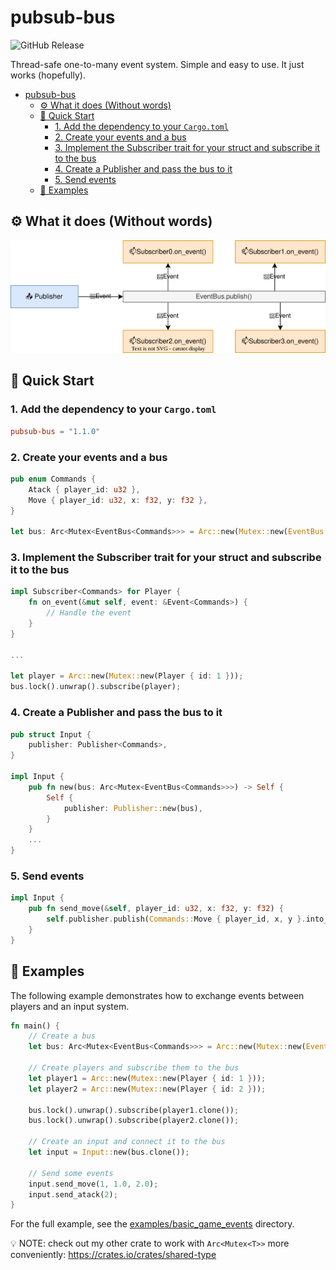 # pubsub-bus

![GitHub Release](https://img.shields.io/github/v/release/an-dr/pubsub-bus)

Thread-safe one-to-many event system. Simple and easy to use. It just works (hopefully).

- [pubsub-bus](#pubsub-bus)
    - [⚙️ What it does (Without words)](#️-what-it-does-without-words)
    - [🚀 Quick Start](#-quick-start)
        - [1. Add the dependency to your `Cargo.toml`](#1-add-the-dependency-to-your-cargotoml)
        - [2. Create your events and a bus](#2-create-your-events-and-a-bus)
        - [3. Implement the Subscriber trait for your struct and subscribe it to the bus](#3-implement-the-subscriber-trait-for-your-struct-and-subscribe-it-to-the-bus)
        - [4. Create a Publisher and pass the bus to it](#4-create-a-publisher-and-pass-the-bus-to-it)
        - [5. Send events](#5-send-events)
    - [📖 Examples](#-examples)

## ⚙️ What it does (Without words)

![Publishing](docs/README/structure.drawio.svg)

## 🚀 Quick Start

### 1. Add the dependency to your `Cargo.toml`

```toml
pubsub-bus = "1.1.0"
```

### 2. Create your events and a bus

```rust
pub enum Commands {
    Atack { player_id: u32 },
    Move { player_id: u32, x: f32, y: f32 },
}

let bus: Arc<Mutex<EventBus<Commands>>> = Arc::new(Mutex::new(EventBus::new()));
```

### 3. Implement the Subscriber trait for your struct and subscribe it to the bus

```rust
impl Subscriber<Commands> for Player {
    fn on_event(&mut self, event: &Event<Commands>) {
        // Handle the event
    }
}

...

let player = Arc::new(Mutex::new(Player { id: 1 }));
bus.lock().unwrap().subscribe(player);
```

### 4. Create a Publisher and pass the bus to it

```rust
pub struct Input {
    publisher: Publisher<Commands>,
}

impl Input {
    pub fn new(bus: Arc<Mutex<EventBus<Commands>>>) -> Self {
        Self {
            publisher: Publisher::new(bus),
        }
    }
    ...
}
```

### 5. Send events

```rust
impl Input {
    pub fn send_move(&self, player_id: u32, x: f32, y: f32) {
        self.publisher.publish(Commands::Move { player_id, x, y }.into_event());
    }
}
```

## 📖 Examples

The following example demonstrates how to exchange events between players and an input system.

```rust
fn main() {
    // Create a bus
    let bus: Arc<Mutex<EventBus<Commands>>> = Arc::new(Mutex::new(EventBus::new()));

    // Create players and subscribe them to the bus
    let player1 = Arc::new(Mutex::new(Player { id: 1 }));
    let player2 = Arc::new(Mutex::new(Player { id: 2 }));

    bus.lock().unwrap().subscribe(player1.clone());
    bus.lock().unwrap().subscribe(player2.clone());

    // Create an input and connect it to the bus
    let input = Input::new(bus.clone());

    // Send some events
    input.send_move(1, 1.0, 2.0);
    input.send_atack(2);
}
```

For the full example, see the [examples/basic_game_events](examples/basic_game_events) directory.

💡 NOTE: check out my other crate to work with `Arc<Mutex<T>>` more conveniently: <https://crates.io/crates/shared-type>
